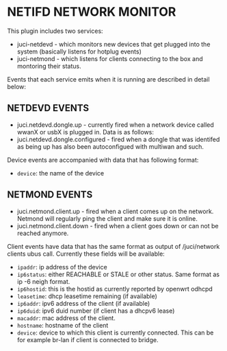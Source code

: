 NETIFD NETWORK MONITOR
======================

This plugin includes two services: 

* juci-netdevd - which monitors new devices that get plugged into the system (basically listens for hotplug events) 
* juci-netmond - which listens for clients connecting to the box and montoring their status. 

Events that each service emits when it is running are described in detail below: 

NETDEVD EVENTS
--------------

* juci.netdevd.dongle.up - currently fired when a network device called wwanX or usbX is plugged in. Data is as follows: 
* juci.netdevd.dongle.configured - fired when a dongle that was identifed as being up has also been autoconfigued with multiwan and such. 

Device events are accompanied with data that has following format: 

* `device`: the name of the device

NETMOND EVENTS
--------------

* juci.netmond.client.up - fired when a client comes up on the network. Netmond will regularly ping the client and make sure it is online. 
* juci.netmond.client.down - fired when a client goes down or can not be reached anymore. 

Client events have data that has the same format as output of /juci/network clients ubus call. Currently these fields will be available: 

* `ipaddr`: ip address of the device 
* `ip6status`: either REACHABLE or STALE or other status. Same format as ip -6 neigh format. 
* `ip6hostid`: this is the hostid as currently reported by openwrt odhcpd
* `leasetime`: dhcp leasetime remaining (if available) 
* `ip6addr`: ipv6 address of the client (if available) 
* `ip6duid`: ipv6 duid number (if client has a dhcpv6 lease) 
* `macaddr`: mac address of the client. 
* `hostname`: hostname of the client
* `device`: device to which this client is currently connected. This can be for example br-lan if client is connected to bridge. 	

